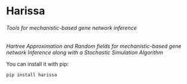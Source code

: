 # Harissa

###### Tools for mechanistic-based gene network inference

*Hartree Approximation and Random fields for mechanistic-based gene network Inference along with a Stochastic Simulation Algorithm*

You can install it with pip:
    
    pip install harissa